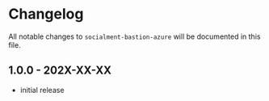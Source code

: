 # Changelog

All notable changes to `socialment-bastion-azure` will be documented in this file.

## 1.0.0 - 202X-XX-XX

- initial release
